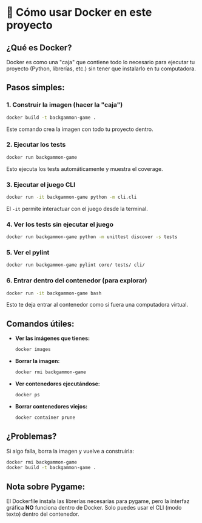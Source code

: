 # 🐳 Cómo usar Docker en este proyecto

## ¿Qué es Docker?
Docker es como una "caja" que contiene todo lo necesario para ejecutar tu proyecto (Python, librerías, etc.) sin tener que instalarlo en tu computadora.

## Pasos simples:

### 1. Construir la imagen (hacer la "caja")
```bash
docker build -t backgammon-game .
```
Este comando crea la imagen con todo tu proyecto dentro.

### 2. Ejecutar los tests
```bash
docker run backgammon-game
```
Esto ejecuta los tests automáticamente y muestra el coverage.

### 3. Ejecutar el juego CLI
```bash
docker run -it backgammon-game python -m cli.cli
```
El `-it` permite interactuar con el juego desde la terminal.

### 4. Ver los tests sin ejecutar el juego
```bash
docker run backgammon-game python -m unittest discover -s tests
```

### 5. Ver el pylint
```bash
docker run backgammon-game pylint core/ tests/ cli/
```

### 6. Entrar dentro del contenedor (para explorar)
```bash
docker run -it backgammon-game bash
```
Esto te deja entrar al contenedor como si fuera una computadora virtual.

## Comandos útiles:

- **Ver las imágenes que tienes:**
  ```bash
  docker images
  ```

- **Borrar la imagen:**
  ```bash
  docker rmi backgammon-game
  ```

- **Ver contenedores ejecutándose:**
  ```bash
  docker ps
  ```

- **Borrar contenedores viejos:**
  ```bash
  docker container prune
  ```

## ¿Problemas?

Si algo falla, borra la imagen y vuelve a construirla:
```bash
docker rmi backgammon-game
docker build -t backgammon-game .
```

## Nota sobre Pygame:
El Dockerfile instala las librerías necesarias para pygame, pero la interfaz gráfica **NO** funciona dentro de Docker. Solo puedes usar el CLI (modo texto) dentro del contenedor.
